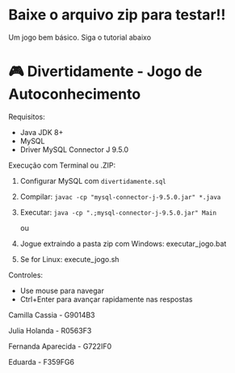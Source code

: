 # Baixe o arquivo zip para testar!!
Um  jogo bem básico.
Siga o tutorial abaixo

# 🎮 Divertidamente - Jogo de Autoconhecimento

 Requisitos:
- Java JDK 8+
- MySQL 
- Driver MySQL Connector J 9.5.0

 Execução com Terminal ou .ZIP:
1. Configurar MySQL com `divertidamente.sql`
2. Compilar: `javac -cp "mysql-connector-j-9.5.0.jar" *.java`
3. Executar: `java -cp ".;mysql-connector-j-9.5.0.jar" Main`
   
   ou
   
5. Jogue extraindo a pasta zip com Windows: executar_jogo.bat
6. Se for Linux: execute_jogo.sh

 Controles:
- Use mouse para navegar
- Ctrl+Enter para avançar rapidamente nas respostas

Camilla Cassia - G9014B3

Julia Holanda -  R0563F3

Fernanda Aparecida - G722IF0

Eduarda - F359FG6
